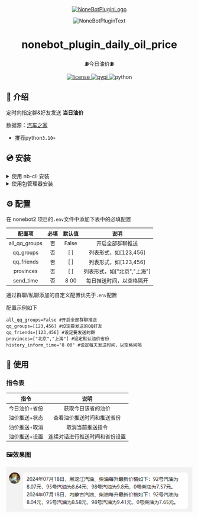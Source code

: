 <div align="center">
  <a href="https://v2.nonebot.dev/store"><img src="https://github.com/A-kirami/nonebot-plugin-daily-oil-price/blob/resources/nbp_logo.png" width="180" height="180" alt="NoneBotPluginLogo"></a>
  <br>
  <p><img src="https://github.com/A-kirami/nonebot-plugin-daily-oil-price/blob/resources/NoneBotPlugin.svg" width="240" alt="NoneBotPluginText"></p>
</div>

<div align="center">

# nonebot_plugin_daily_oil_price

⛽今日油价⛽

<a href="./LICENSE">
    <img src="https://img.shields.io/github/license/wyeeeee/nonebot-plugin-daily-oil-price.svg" alt="license">
</a>
<a href="https://pypi.python.org/pypi/nonebot-plugin-daily-oil-price">
    <img src="https://img.shields.io/pypi/v/nonebot-plugin-daily-oil-price.svg" alt="pypi">
</a>
<img src="https://img.shields.io/badge/python-3.10+-blue.svg" alt="python">

</div>



## 📖 介绍

定时向指定群&好友发送  **当日油价**

数据源：[汽车之家](https://www.autohome.com.cn/oil)


- 推荐python`3.10+`

## 💿 安装

<details>
<summary>使用 nb-cli 安装</summary>
在 nonebot2 项目的根目录下打开命令行, 输入以下指令即可安装

    nb plugin install nonebot-plugin-daily-oil-price

</details>

<details>
<summary>使用包管理器安装</summary>
在 nonebot2 项目的插件目录下, 打开命令行, 根据你使用的包管理器, 输入相应的安装命令

    pip install nonebot-plugin-daily-oil-price


打开 nonebot2 项目根目录下的 `pyproject.toml` 文件, 在 `[tool.nonebot]` 部分追加写入

    plugins = ["nonebot-plugin-daily-oil-price"]

</details>



## ⚙️ 配置

在 nonebot2 项目的`.env`文件中添加下表中的必填配置

| 配置项 | 必填 | 默认值 |  说明 |
|:-----:|:----:|:----:|:----:|
| all_qq_groups | 否 | False | 开启全部群聊推送 |
| qq_groups | 否 | [ ] | 列表形式，如[123,456] |
| qq_friends | 否 | [ ] | 列表形式，如[123,456] |
| provinces | 否 | [ ] | 列表形式，如["北京","上海"] |
| send_time | 否 | 8 00 | 每日推送时间，以空格隔开 |

通过群聊/私聊添加的自定义配置优先于`.env`配置

配置示例如下



```
all_qq_groups=False #开启全部群聊推送
qq_groups=[123,456] #设定要发送的QQ好友
qq_friends=[123,456] #设定要发送的群
provinces=["北京","上海"] #设定默认油价省份
history_inform_time="8 00" #设定每天发送时间，以空格间隔
```


## 🎉 使用
### 指令表
| 指令  | 说明 |
|:-----:|:----:|
| 今日油价+省份 | 获取今日该省的油价 |
| 油价推送+状态 | 查看油价推送时间和推送省份|
| 油价推送+取消 |取消当前推送指令|
| 油价推送+设置 | 连续对话进行推送时间和省份设置 |

### 🖼️效果图

![img.png](img.png)